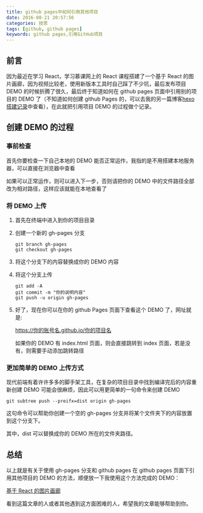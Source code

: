 ```yaml
---
title: github pages中如何引用其他项目
date: 2016-08-21 20:57:56
categories: 技思
tags: [github, github pages]
keywords: github pages,引用GitHub项目
---
```


## 前言

因为最近在学习 React，学习慕课网上的 React 课程搭建了一个基于 React 的图片画廊，因为视频比较老，使用新版本工具时自己踩了不少坑，最后发布项目 DEMO 的时候折腾了很久，最后终于知道如何在 github pages 页面中引用别的项目的 DEMO 了（不知道如何创建 github Pages 的，可以去我的另一篇博客[hexo 搭建记录](http://tianlajiangbula.com/2016/08/09/hexo搭建记录/#github)中查看），在此就把引用项目 DEMO 的过程做个记录。

<!-- more -->

## 创建 DEMO 的过程

### 事前检查

首先你要检查一下自己本地的 DEMO 能否正常运作，我指的是不用搭建本地服务器，可以直接在浏览器中查看

如果可以正常运作，则可以进入下一步，否则请把你的 DEMO 中的文件路径全部改为相对路径，这样应该就能在本地查看了

### 将 DEMO 上传

1.  首先在终端中进入到你的项目目录

2.  创建一个新的 gh-pages 分支

        git branch gh-pages
        git checkout gh-pages

3.  将这个分支下的内容替换成你的 DEMO 内容

4.  将这个分支上传

        git add -A
        git commit -m "你的说明内容"
        git push -u origin gh-pages

5.  好了，现在你可以在你的 github Pages 页面下查看这个 DEMO 了，网址就是:

    https://你的账号名.github.io/你的项目名

    如果你的 DEMO 有 index.html 页面，则会直接跳转到 index 页面，若是没有，则需要手动添加跳转路径

### 更加简单的 DEMO 上传方式

现代前端有着许许多多的脚手架工具，在复杂的项目目录中找到编译完后的内容重新创建 DEMO 可能会很麻烦，因此可以用更简单的一句命令来创建 DEMO

    git subtree push --preifx=dist origin gh-pages

这句命令可以帮助你创建一个空的 gh-pages 分支并将某个文件夹下的内容放置到这个分支下。

其中，dist 可以替换成你的 DEMO 所在的文件夹路径。

## 总结

以上就是有关于使用 gh-pages 分支和 github pages 在 github pages 页面下引用其他项目的 DEMO 的方法，顺便放一下我使用这个方法完成的 DEMO：

[基于 React 的图片画廊](https://kainstar.github.io/gallery-by-react)

看到这篇文章的人或者其他遇到这方面困难的人，希望我的文章能够帮助到你。
